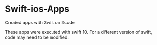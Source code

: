 # Swift-ios-Apps
Created apps with Swift on Xcode

These apps were executed with swift 10. For a different version of swift, code may need to be modified.
